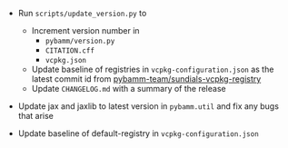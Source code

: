 - Run `scripts/update_version.py` to
  - Increment version number in
    - `pybamm/version.py`
    - `CITATION.cff`
    - `vcpkg.json`
  - Update baseline of registries in `vcpkg-configuration.json` as the latest commit id from [pybamm-team/sundials-vcpkg-registry](https://github.com/pybamm-team/sundials-vcpkg-registry)
  - Update `CHANGELOG.md` with a summary of the release

- Update jax and jaxlib to latest version in `pybamm.util` and fix any bugs that arise
- Update baseline of default-registry in `vcpkg-configuration.json`

